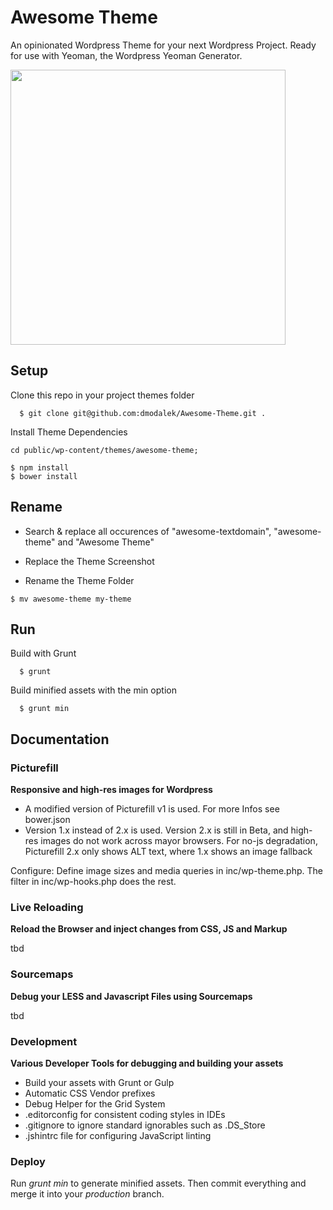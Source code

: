 # Awesome Theme

An opinionated Wordpress Theme for your next Wordpress Project. Ready for use with Yeoman, the Wordpress Yeoman Generator.

<img src="https://raw.github.com/dmodalek/awesome-wordpress/master/public/wp-content/themes/awesome-theme/screenshot.png" width="440">

## Setup

Clone this repo in your project themes folder

```
  $ git clone git@github.com:dmodalek/Awesome-Theme.git .
```

Install Theme Dependencies

```
cd public/wp-content/themes/awesome-theme;

$ npm install
$ bower install
```


## Rename

* Search & replace all occurences of "awesome-textdomain", "awesome-theme" and "Awesome Theme"

* Replace the Theme Screenshot

* Rename the Theme Folder

```
$ mv awesome-theme my-theme
```


## Run

Build with Grunt

```
  $ grunt
```

Build minified assets with the min option

```
  $ grunt min
```




## Documentation

### Picturefill

**Responsive and high-res images for Wordpress**

- A modified version of Picturefill v1 is used. For more Infos see bower.json
- Version 1.x instead of 2.x is used. Version 2.x is still in Beta,
and high-res images do not work across mayor browsers. For no-js degradation, Picturefill 2.x only shows ALT text, where 1.x shows an image fallback

Configure: Define image sizes and media queries in inc/wp-theme.php. The filter in inc/wp-hooks.php does the rest.


### Live Reloading

**Reload the Browser and inject changes from CSS, JS and Markup**

tbd

### Sourcemaps

**Debug your LESS and Javascript Files using Sourcemaps**

tbd


### Development

**Various Developer Tools for debugging and building your assets**

* Build your assets with Grunt or Gulp
* Automatic CSS Vendor prefixes
* Debug Helper for the Grid System
* .editorconfig for consistent coding styles in IDEs
* .gitignore to ignore standard ignorables such as .DS_Store
* .jshintrc file for configuring JavaScript linting


### Deploy

Run _grunt min_ to generate minified assets. Then commit everything and merge it into your _production_ branch.

